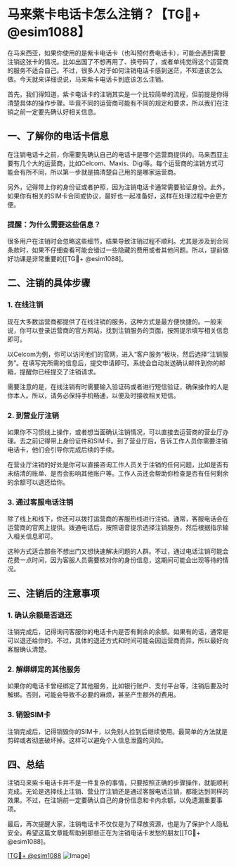 # 马来紫卡电话卡怎么注销？【TG💪+ @esim1088】

在马来西亚，如果你使用的是紫卡电话卡（也叫预付费电话卡），可能会遇到需要注销这张卡的情况。比如出国了不想再用了、换号码了，或者单纯觉得这个运营商的服务不适合自己。不过，很多人对于如何注销电话卡感到迷茫，不知道该怎么做。今天就来详细说说，马来紫卡电话卡到底该怎么注销。

首先，我们得知道，紫卡电话卡的注销其实是一个比较简单的流程，但前提是你得清楚具体的操作步骤。毕竟不同的运营商可能有不同的规定和要求，所以我们在注销之前一定要先确认好相关信息。

## 一、了解你的电话卡信息

在注销电话卡之前，你需要先确认自己的电话卡是哪个运营商提供的。马来西亚主要有几个大的运营商，比如Celcom、Maxis、Digi等。每个运营商的注销方式可能会有所不同，所以第一步就是搞清楚自己用的是哪家运营商。

另外，记得带上你的身份证或者护照，因为注销电话卡通常需要验证身份。此外，如果你有相关的SIM卡合同或协议，最好也一起准备好，这样在处理过程中会更方便。

### 提醒：为什么需要这些信息？
很多用户在注销时会忽略这些细节，结果导致注销过程不顺利。尤其是涉及到合同条款时，如果不仔细查看可能会错过一些隐藏的费用或者其他问题。所以，提前做好功课是非常重要的[[TG💪+ @esim1088]。

## 二、注销的具体步骤

### 1. 在线注销

现在大多数运营商都提供了在线注销的服务，这种方式是最方便快捷的。一般来说，你可以登录运营商的官方网站，找到注销服务的页面，按照提示填写相关信息即可。

以Celcom为例，你可以访问他们的官网，进入“客户服务”板块，然后选择“注销服务”。在填写完所需的信息后，提交申请即可。系统会自动发送确认邮件到你的邮箱，提醒你已经提交了注销请求。

需要注意的是，在线注销有时需要输入验证码或者进行短信验证，确保操作的人是你本人。所以，请务必保持手机畅通，以便及时接收相关短信。

### 2. 到营业厅注销

如果你不习惯线上操作，或者想当面确认注销情况，可以直接去运营商的营业厅办理。去之前记得带上身份证件和SIM卡。到了营业厅后，告诉工作人员你需要注销电话卡，他们会引导你完成后续的手续。

在营业厅注销的好处是你可以直接咨询工作人员关于注销的任何问题，比如是否有未结清的账单、是否会影响其他账户等。工作人员还会帮助你检查是否有任何剩余的余额可以退还给你。

### 3. 通过客服电话注销

除了线上和线下，你还可以拨打运营商的客服热线进行注销。通常，客服电话会在运营商的官网上提供。拨通电话后，按照语音提示选择注销服务，然后根据指示输入相关信息即可。

这种方式适合那些不想出门又想快速解决问题的人群。不过，通过电话注销可能会花费一点时间，因为客服人员需要核对你的身份信息，这期间可能会出现等待的情况。

## 三、注销后的注意事项

### 1. 确认余额是否退还

注销完成后，记得询问客服你的电话卡内是否有剩余的余额。如果有的话，通常是可以退还给你的。不过，具体的退还方式和时间可能会因运营商而异，所以最好向客服确认清楚。

### 2. 解绑绑定的其他服务

如果你的电话卡曾经绑定了其他服务，比如银行账户、支付平台等，注销后要及时解绑。否则，可能会导致不必要的麻烦，甚至产生额外的费用。

### 3. 销毁SIM卡

注销完成后，记得销毁你的SIM卡，以免别人捡到后继续使用。最简单的方法就是剪碎或者彻底破坏掉。这样可以避免个人信息泄露的风险。

## 四、总结

注销马来紫卡电话卡并不是一件复杂的事情，只要按照正确的步骤操作，就能顺利完成。无论是选择线上注销、营业厅注销还是通过客服电话注销，都能达到同样的效果。不过，在注销前一定要确认自己的身份信息和卡内余额，以免遗漏重要事项。

最后，再次提醒大家，注销电话卡不仅仅是为了释放资源，也是为了保护个人隐私安全。希望这篇文章能帮助到那些正在为注销电话卡发愁的朋友[[TG💪+ @esim1088]。

[[TG💪+ @esim1088](https://t.me/s/esim1088) ![Image](https://i.postimg.cc/4NQfJmqS/Snipaste-2025-05-13-00-14-12.png)]